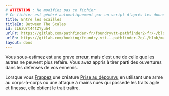 ```yaml
---
# ATTENTION : Ne modifiez pas ce fichier
# Ce fichier est généré automatiquement par un script d'après les données du module Foundry VTT officiel et de sa traduction
title: Entre les écailles
titleEn: Between The Scales
id: zL6zUrt44tZYyuh4
urlFr: https://gitlab.com/pathfinder-fr/foundryvtt-pathfinder2-fr/-/blob/master/data/feats/zL6zUrt44tZYyuh4.htm
urlEn: https://gitlab.com/hooking/foundry-vtt---pathfinder-2e/-/blob/master/packs/data/feats.db/between-the-scales.json
layout: dons
---
```

Vous sous-estimez est une grave erreur, mais c'est une de celle que les autres ne peuvent plus refaire. Vous avez appris à tirer parti des ouvertures dans les défenses de vos ennemis.

Lorsque vous [Frappez](../actions/frapper.md) une créature [Prise au dépourvu](../conditions/pris-au-dépourvu.md) en utilisant une arme au corps-à-corps ou une attaque à mains nues qui possède les traits agile et finesse, elle obtient le trait traître.
